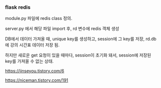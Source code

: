 ### flask redis

module.py 파일에 redis class 정의.

server.py 에서 해당 파일 import 후, rd 변수에 redis 객체 생성

DB에서 데이터 가져올 때, unique key를 생성하고,
session에 그 key를 저장, rd.db에 강의 시간표 데이터 저장 됨.

하지만 새로운 get 요청이 있을 때마다, session이 초기화 돼서,
session에 저장된 key를 가져올 수 없는 상태.


https://jinseyou.tistory.com/6

https://niceman.tistory.com/191